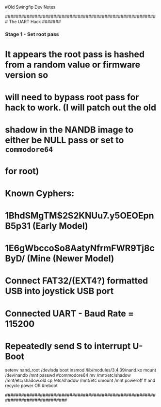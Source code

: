 #Old Swingfip Dev Notes

######################################################### The UART Hack #######

### Stage 1 - Set root pass ###
# It appears the root pass is hashed from a random value or firmware version so
# will need to bypass root pass for hack to work. (I will patch out the old
# shadow in the NANDB image to either be NULL pass or set to `commodore64` 
# for root)
# Known Cyphers:
# $1$BhdSMgTM$2S2KNUu7.y5OEOEpnB5p31 (Early Model)
# $1$E6gWbcco$o8AatyNfrmFWR9Tj8cByD/ (Mine (Newer Model)

# Connect FAT32/(EXT4?) formatted USB into joystick USB port 
# Connected UART - Baud Rate = 115200
# Repeatedly send S to interrupt U-Boot
setenv nand_root /dev/sda
boot
insmod /lib/modules/3.4.39/nand.ko 
mount /dev/nandb /mnt
passwd
#commodore64
mv /mnt/etc/shadow /mnt/etc/shadow.old
cp /etc/shadow /mnt/etc
umount /mnt
poweroff # and recycle power OR
#reboot

###############################################################################